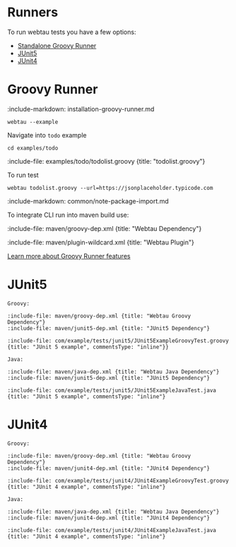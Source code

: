 # Runners 

To run webtau tests you have a few options:
* [Standalone Groovy Runner](#groovy-runner)
* [JUnit5](#junit5)
* [JUnit4](#junit4)

# Groovy Runner

:include-markdown: installation-groovy-runner.md

```cli
webtau --example
```

Navigate into `todo` example

```cli
cd examples/todo
```

:include-file: examples/todo/todolist.groovy {title: "todolist.groovy"}

To run test

```cli {paramsToHighlight: "url"}
webtau todolist.groovy --url=https://jsonplaceholder.typicode.com 
```

:include-markdown: common/note-package-import.md

To integrate CLI run into maven build use:  

:include-file: maven/groovy-dep.xml {title: "Webtau Dependency"}

:include-file: maven/plugin-wildcard.xml {title: "Webtau Plugin"}

[Learn more about Groovy Runner features](groovy-standalone-runner/introduction)

# JUnit5

```tabs
Groovy: 

:include-file: maven/groovy-dep.xml {title: "Webtau Groovy Dependency"}
:include-file: maven/junit5-dep.xml {title: "JUnit5 Dependency"}

:include-file: com/example/tests/junit5/JUnit5ExampleGroovyTest.groovy {title: "JUnit 5 example", commentsType: "inline"}}

Java: 

:include-file: maven/java-dep.xml {title: "Webtau Java Dependency"}
:include-file: maven/junit5-dep.xml {title: "JUnit5 Dependency"}

:include-file: com/example/tests/junit5/JUnit5ExampleJavaTest.java {title: "JUnit 5 example", commentsType: "inline"}

```
 
# JUnit4

```tabs
Groovy: 

:include-file: maven/groovy-dep.xml {title: "Webtau Groovy Dependency"}
:include-file: maven/junit4-dep.xml {title: "JUnit4 Dependency"}

:include-file: com/example/tests/junit4/JUnit4ExampleGroovyTest.groovy {title: "JUnit 4 example", commentsType: "inline"}

Java: 

:include-file: maven/java-dep.xml {title: "Webtau Java Dependency"}
:include-file: maven/junit4-dep.xml {title: "JUnit4 Dependency"}

:include-file: com/example/tests/junit4/JUnit4ExampleJavaTest.java {title: "JUnit 4 example", commentsType: "inline"}

```
 